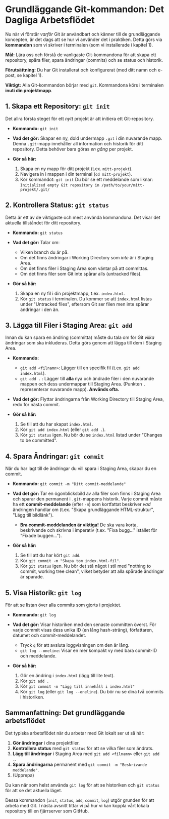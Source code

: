 # Grundläggande Git-kommandon: Det Dagliga Arbetsflödet

Nu när vi förstår *varför* Git är användbart och känner till de grundläggande koncepten, är det dags att se hur vi använder det i praktiken. Detta görs via **kommandon** som vi skriver i terminalen (som vi installerade i kapitel 1).

**Mål:** Lära oss och förstå de vanligaste Git-kommandona för att skapa ett repository, spåra filer, spara ändringar (commits) och se status och historik.

**Förutsättning:** Du har Git installerat och konfigurerat (med ditt namn och e-post, se kapitel 1).

**Viktigt:** Alla Git-kommandon börjar med `git`. Kommandona körs i terminalen **inuti din projektmapp**.

## 1. Skapa ett Repository: `git init`

Det allra första steget för ett *nytt* projekt är att initiera ett Git-repository.

*   **Kommando:** `git init`
*   **Vad det gör:** Skapar en ny, dold undermapp `.git` i din nuvarande mapp. Denna `.git`-mapp innehåller all information och historik för ditt repository. Detta behöver bara göras *en gång* per projekt.

*   **Gör så här:**
    1.  Skapa en ny mapp för ditt projekt (t.ex. `mitt-projekt`).
    2.  Navigera in i mappen i din terminal (`cd mitt-projekt`).
    3.  Kör kommandot: `git init`
    Du bör se ett meddelande som liknar: `Initialized empty Git repository in /path/to/your/mitt-projekt/.git/`

## 2. Kontrollera Status: `git status`

Detta är ett av de viktigaste och mest använda kommandona. Det visar det aktuella tillståndet för ditt repository.

*   **Kommando:** `git status`
*   **Vad det gör:** Talar om:
    *   Vilken branch du är på.
    *   Om det finns ändringar i Working Directory som *inte* är i Staging Area.
    *   Om det finns filer i Staging Area som väntar på att committas.
    *   Om det finns filer som Git inte spårar alls (untracked files).

*   **Gör så här:**
    1.  Skapa en ny fil i din projektmapp, t.ex. `index.html`.
    2.  Kör `git status` i terminalen.
    Du kommer se att `index.html` listas under "Untracked files", eftersom Git ser filen men inte spårar ändringar i den än.

## 3. Lägga till Filer i Staging Area: `git add`

Innan du kan spara en ändring (committa) måste du tala om för Git *vilka* ändringar som ska inkluderas. Detta görs genom att lägga till dem i Staging Area.

*   **Kommando:**
    *   `git add <filnamn>`: Lägger till en specifik fil (t.ex. `git add index.html`).
    *   `git add .` : Lägger till **alla** nya och ändrade filer i den nuvarande mappen och dess undermappar till Staging Area. (Punkten `.` representerar nuvarande mapp). **Används ofta.**
*   **Vad det gör:** Flyttar ändringarna från Working Directory till Staging Area, redo för nästa commit.

*   **Gör så här:**
    1.  Se till att du har skapat `index.html`.
    2.  Kör `git add index.html` (eller `git add .`).
    3.  Kör `git status` igen.
    Nu bör du se `index.html` listad under "Changes to be committed".

## 4. Spara Ändringar: `git commit`

När du har lagt till de ändringar du vill spara i Staging Area, skapar du en commit.

*   **Kommando:** `git commit -m "Ditt commit-meddelande"`
*   **Vad det gör:** Tar en ögonblicksbild av alla filer som finns i Staging Area och sparar den permanent i `.git`-mappens historik. Varje commit måste ha ett **commit-meddelande** (efter `-m`) som kortfattat beskriver *vad* ändringen handlar om (t.ex. "Skapa grundläggande HTML-struktur", "Lägg till bildlänk").
    *   **Bra commit-meddelanden är viktiga!** De ska vara korta, beskrivande och skrivna i imperativ (t.ex. "Fixa bugg..." istället för "Fixade buggen...").

*   **Gör så här:**
    1.  Se till att du har kört `git add`.
    2.  Kör `git commit -m "Skapa tom index.html-fil"`.
    3.  Kör `git status` igen.
    Nu bör det stå något i stil med "nothing to commit, working tree clean", vilket betyder att alla spårade ändringar är sparade.

## 5. Visa Historik: `git log`

För att se listan över alla commits som gjorts i projektet.

*   **Kommando:** `git log`
*   **Vad det gör:** Visar historiken med den senaste committen överst. För varje commit visas dess unika ID (en lång hash-sträng), författaren, datumet och commit-meddelandet.
    *   Tryck `q` för att avsluta loggvisningen om den är lång.
    *   `git log --oneline`: Visar en mer kompakt vy med bara commit-ID och meddelande.

*   **Gör så här:**
    1.  Gör en ändring i `index.html` (lägg till lite text).
    2.  Kör `git add .`
    3.  Kör `git commit -m "Lägg till innehåll i index.html"`
    4.  Kör `git log` (eller `git log --oneline`).
    Du bör nu se dina två commits i historiken.

## Sammanfattning: Det grundläggande arbetsflödet

Det typiska arbetsflödet när du arbetar med Git lokalt ser ut så här:

1.  **Gör ändringar** i dina projektfiler.
2.  **Kontrollera status** med `git status` för att se vilka filer som ändrats.
3.  **Lägg till ändringar** i Staging Area med `git add <filnamn>` eller `git add .`.
4.  **Spara ändringarna** permanent med `git commit -m "Beskrivande meddelande"`.
5.  (Upprepa)

Du kan när som helst använda `git log` för att se historiken och `git status` för att se det aktuella läget.

Dessa kommandon (`init`, `status`, `add`, `commit`, `log`) utgör grunden för att arbeta med Git. I nästa avsnitt tittar vi på hur vi kan koppla vårt lokala repository till en fjärrserver som GitHub.
